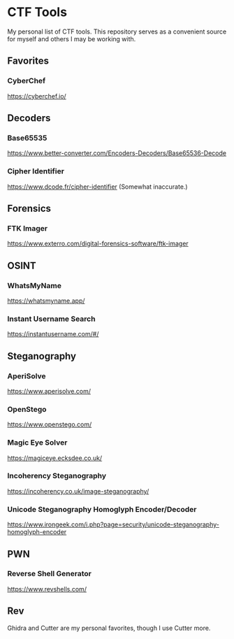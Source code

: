 # CTF Tools
My personal list of CTF tools. This repository serves as a convenient source for myself and others I may be working with.

## Favorites

### CyberChef
https://cyberchef.io/


## Decoders

### Base65535
https://www.better-converter.com/Encoders-Decoders/Base65536-Decode

### Cipher Identifier
https://www.dcode.fr/cipher-identifier (Somewhat inaccurate.)


## Forensics

### FTK Imager
https://www.exterro.com/digital-forensics-software/ftk-imager


## OSINT

### WhatsMyName
https://whatsmyname.app/

### Instant Username Search
https://instantusername.com/#/


## Steganography

### AperiSolve
https://www.aperisolve.com/

### OpenStego
https://www.openstego.com/

### Magic Eye Solver
https://magiceye.ecksdee.co.uk/

### Incoherency Steganography
https://incoherency.co.uk/image-steganography/

### Unicode Steganography Homoglyph Encoder/Decoder
https://www.irongeek.com/i.php?page=security/unicode-steganography-homoglyph-encoder

## PWN

### Reverse Shell Generator
https://www.revshells.com/

## Rev

Ghidra and Cutter are my personal favorites, though I use Cutter more.
